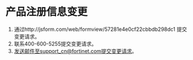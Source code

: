 # 产品注册信息变更

1. 通过http://jsform.com/web/formview/57281e4e0cf22cbbdb298dc1 提交变更请求。
2. 联系400-600-5255提交变更请求。
3. 发送邮件至support_cn@fortinet.com提交变更请求。

